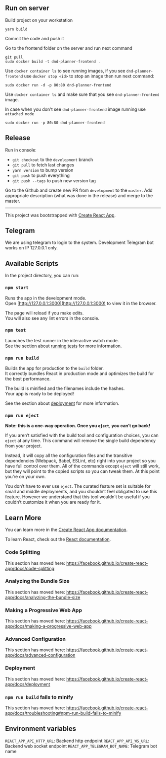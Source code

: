 ## Run on server

Build project on your workstation

```
yarn build
```

Commit the code and push it

Go to the frontend folder on the server and run next command

```
git pull
sudo docker build -t dnd-planner-frontend .
```

Use `docker container ls` to see running images, if you see `dnd-planner-frontend` use `docker stop <id>` to stop an image then run next command:

```
sudo docker run -d -p 80:80 dnd-planner-frontend
```

Use `docker container ls` and make sure that you see `dnd-planner-frontend` image.

In case when you don't see `dnd-planner-frontend` image running use `attached mode`

```
sudo docker run -p 80:80 dnd-planner-frontend
```

## Release

Run in console:

- `git checkout` to the `development` branch
- `git pull` to fetch last changes
- `yarn version` to bump version
- `git push` to push everything
- `git push --tags` to push new version tag

Go to the Github and create new PR from `development` to the `master`. Add appropriate description (what was done in the release) and merge to the master.

---

This project was bootstrapped with [Create React App](https://github.com/facebook/create-react-app).

## Telegram

We are using telegram to login to the system. Development Telegram bot works on IP 127.0.0.1 only.

## Available Scripts

In the project directory, you can run:

### `npm start`

Runs the app in the development mode.<br>
Open [http://127.0.0.1:3000](http://127.0.0.1:3000) to view it in the browser.

The page will reload if you make edits.<br>
You will also see any lint errors in the console.

### `npm test`

Launches the test runner in the interactive watch mode.<br>
See the section about [running tests](https://facebook.github.io/create-react-app/docs/running-tests) for more information.

### `npm run build`

Builds the app for production to the `build` folder.<br>
It correctly bundles React in production mode and optimizes the build for the best performance.

The build is minified and the filenames include the hashes.<br>
Your app is ready to be deployed!

See the section about [deployment](https://facebook.github.io/create-react-app/docs/deployment) for more information.

### `npm run eject`

**Note: this is a one-way operation. Once you `eject`, you can’t go back!**

If you aren’t satisfied with the build tool and configuration choices, you can `eject` at any time. This command will remove the single build dependency from your project.

Instead, it will copy all the configuration files and the transitive dependencies (Webpack, Babel, ESLint, etc) right into your project so you have full control over them. All of the commands except `eject` will still work, but they will point to the copied scripts so you can tweak them. At this point you’re on your own.

You don’t have to ever use `eject`. The curated feature set is suitable for small and middle deployments, and you shouldn’t feel obligated to use this feature. However we understand that this tool wouldn’t be useful if you couldn’t customize it when you are ready for it.

## Learn More

You can learn more in the [Create React App documentation](https://facebook.github.io/create-react-app/docs/getting-started).

To learn React, check out the [React documentation](https://reactjs.org/).

### Code Splitting

This section has moved here: https://facebook.github.io/create-react-app/docs/code-splitting

### Analyzing the Bundle Size

This section has moved here: https://facebook.github.io/create-react-app/docs/analyzing-the-bundle-size

### Making a Progressive Web App

This section has moved here: https://facebook.github.io/create-react-app/docs/making-a-progressive-web-app

### Advanced Configuration

This section has moved here: https://facebook.github.io/create-react-app/docs/advanced-configuration

### Deployment

This section has moved here: https://facebook.github.io/create-react-app/docs/deployment

### `npm run build` fails to minify

This section has moved here: https://facebook.github.io/create-react-app/docs/troubleshooting#npm-run-build-fails-to-minify

## Environment variables

`REACT_APP_API_HTTP_URL`: Backend http endpoint
`REACT_APP_API_WS_URL`: Backend web socket endpoint
`REACT_APP_TELEGRAM_BOT_NAME`: Telegram bot name
